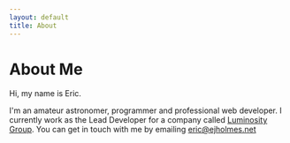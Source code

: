 ```yaml
---
layout: default
title: About
---
```


About Me
========

Hi, my name is Eric.

I'm an amateur astronomer, programmer and professional web developer. I currently work as the Lead Developer for a company called [Luminosity Group](http://www.luminosity-group.com). You can get in touch with me by emailing [eric@ejholmes.net](mailto:eric@ejholmes.net)
